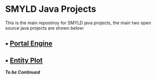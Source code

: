 # SMYLD Java Projects
This is the main repostiroy for SMYLD java projects, the main two open source java projects are shown below:

## :black_small_square: [Portal Engine](apps/pe)

## :black_small_square: [Entity Plot](apps/pe)


_**To be Continued**_
